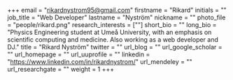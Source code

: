 +++
email = "rikardnystrom95@gmail.com"
firstname = "Rikard"
initials = ""
job_title = "Web Developer"
lastname = "Nyström"
nickname = ""
photo_file = "people/rikard.png"
research_interests = [""]
short_bio = ""
long_bio = "Physics Engineering student at Umeå University, with an emphasis on scientific computing and medicine. Also working as a web developer and DJ."
title = "Rikard Nyström"
twitter = ""
url_blog = ""
url_google_scholar = ""
url_homepage = ""
url_uuprofile = ""
linkedin = "https://www.linkedin.com/in/rikardnystrom/"
url_mendeley = ""
url_researchgate = ""
weight = 1
+++
